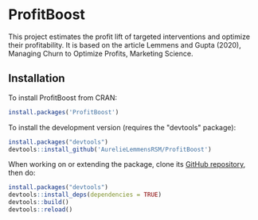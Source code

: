 # ProfitBoost

This project estimates the profit lift of targeted interventions and optimize 
their profitability. It is based on the article Lemmens and Gupta (2020), 
Managing Churn to Optimize Profits, Marketing Science.

Installation
------------

To install ProfitBoost from CRAN:

```R
install.packages('ProfitBoost')
```

To install the development version (requires the "devtools" package):

```R
install.packages("devtools")
devtools::install_github('AurelieLemmensRSM/ProfitBoost')
```

When working on or extending the package, clone its [GitHub repository](https://github.com/AurelieLemmensRSM/ProfitBoost), then do:

```R
install.packages("devtools")
devtools::install_deps(dependencies = TRUE)
devtools::build()
devtools::reload()
```
